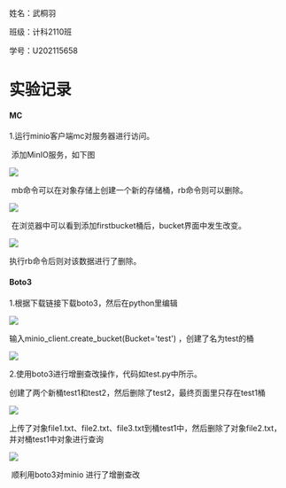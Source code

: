 姓名：武桐羽

班级：计科2110班

学号：U202115658



# 实验记录

#### MC

1.运行minio客户端mc对服务器进行访问。

​	添加MinIO服务，如下图

![](https://github.com/Tongyu2357/bigdata-storage-experiment-assignment-2024/blob/master/U202115658/Lab2/figure/minio3.png)

​	mb命令可以在对象存储上创建一个新的存储桶，rb命令则可以删除。

![](https://github.com/Tongyu2357/bigdata-storage-experiment-assignment-2024/blob/master/U202115658/Lab2/figure/minio4.png)

​	在浏览器中可以看到添加firstbucket桶后，bucket界面中发生改变。

![](https://github.com/Tongyu2357/bigdata-storage-experiment-assignment-2024/blob/master/U202115658/Lab2/figure/minio5.png)

执行rb命令后则对该数据进行了删除。



#### Boto3

1.根据下载链接下载boto3，然后在python里编辑

![](https://github.com/Tongyu2357/bigdata-storage-experiment-assignment-2024/blob/master/U202115658/Lab2/figure/boto_f1.png)

输入minio_client.create_bucket(Bucket='test') ，创建了名为test的桶

![](https://github.com/Tongyu2357/bigdata-storage-experiment-assignment-2024/blob/master/U202115658/Lab2/figure/boto_f2.png)

2.使用boto3进行增删查改操作，代码如test.py中所示。

​	创建了两个新桶test1和test2，然后删除了test2，最终页面里只存在test1桶

![](https://github.com/Tongyu2357/bigdata-storage-experiment-assignment-2024/blob/master/U202115658/Lab2/figure/boto_f3.png)

​	上传了对象file1.txt、file2.txt、file3.txt到桶test1中，然后删除了对象file2.txt，并对桶test1中对象进行查询

![](https://github.com/Tongyu2357/bigdata-storage-experiment-assignment-2024/blob/master/U202115658/Lab2/figure/boto_f4.png)

​	顺利用boto3对minio 进行了增删查改
